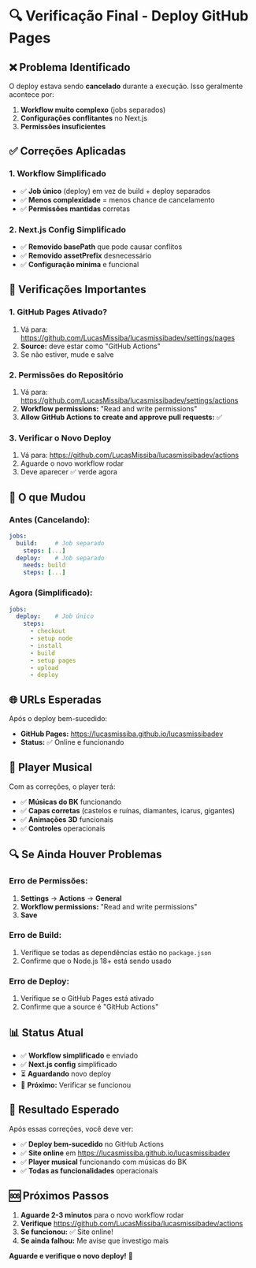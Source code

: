 # 🔍 Verificação Final - Deploy GitHub Pages

## ❌ **Problema Identificado**

O deploy estava sendo **cancelado** durante a execução. Isso geralmente acontece por:

1. **Workflow muito complexo** (jobs separados)
2. **Configurações conflitantes** no Next.js
3. **Permissões insuficientes**

## ✅ **Correções Aplicadas**

### 1. **Workflow Simplificado**
- ✅ **Job único** (deploy) em vez de build + deploy separados
- ✅ **Menos complexidade** = menos chance de cancelamento
- ✅ **Permissões mantidas** corretas

### 2. **Next.js Config Simplificado**
- ✅ **Removido basePath** que pode causar conflitos
- ✅ **Removido assetPrefix** desnecessário
- ✅ **Configuração mínima** e funcional

## 🚀 **Verificações Importantes**

### **1. GitHub Pages Ativado?**
1. Vá para: https://github.com/LucasMissiba/lucasmissibadev/settings/pages
2. **Source:** deve estar como "GitHub Actions"
3. Se não estiver, mude e salve

### **2. Permissões do Repositório**
1. Vá para: https://github.com/LucasMissiba/lucasmissibadev/settings/actions
2. **Workflow permissions:** "Read and write permissions"
3. **Allow GitHub Actions to create and approve pull requests:** ✅

### **3. Verificar o Novo Deploy**
1. Vá para: https://github.com/LucasMissiba/lucasmissibadev/actions
2. Aguarde o novo workflow rodar
3. Deve aparecer ✅ verde agora

## 🎯 **O que Mudou**

### **Antes (Cancelando):**
```yaml
jobs:
  build:     # Job separado
    steps: [...]
  deploy:    # Job separado
    needs: build
    steps: [...]
```

### **Agora (Simplificado):**
```yaml
jobs:
  deploy:    # Job único
    steps:
      - checkout
      - setup node
      - install
      - build
      - setup pages
      - upload
      - deploy
```

## 🌐 **URLs Esperadas**

Após o deploy bem-sucedido:
- **GitHub Pages:** https://lucasmissiba.github.io/lucasmissibadev
- **Status:** ✅ Online e funcionando

## 🎵 **Player Musical**

Com as correções, o player terá:
- ✅ **Músicas do BK** funcionando
- ✅ **Capas corretas** (castelos e ruínas, diamantes, icarus, gigantes)
- ✅ **Animações 3D** funcionais
- ✅ **Controles** operacionais

## 🔍 **Se Ainda Houver Problemas**

### **Erro de Permissões:**
1. **Settings** → **Actions** → **General**
2. **Workflow permissions:** "Read and write permissions"
3. **Save**

### **Erro de Build:**
1. Verifique se todas as dependências estão no `package.json`
2. Confirme que o Node.js 18+ está sendo usado

### **Erro de Deploy:**
1. Verifique se o GitHub Pages está ativado
2. Confirme que a source é "GitHub Actions"

## 📊 **Status Atual**

- ✅ **Workflow simplificado** e enviado
- ✅ **Next.js config** simplificado
- ⏳ **Aguardando** novo deploy
- 🎯 **Próximo:** Verificar se funcionou

## 🎉 **Resultado Esperado**

Após essas correções, você deve ver:
- ✅ **Deploy bem-sucedido** no GitHub Actions
- ✅ **Site online** em https://lucasmissiba.github.io/lucasmissibadev
- ✅ **Player musical** funcionando com músicas do BK
- ✅ **Todas as funcionalidades** operacionais

## 🆘 **Próximos Passos**

1. **Aguarde 2-3 minutos** para o novo workflow rodar
2. **Verifique** https://github.com/LucasMissiba/lucasmissibadev/actions
3. **Se funcionou:** ✅ Site online!
4. **Se ainda falhou:** Me avise que investigo mais

**Aguarde e verifique o novo deploy!** 🚀
